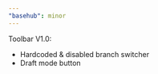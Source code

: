 ```yaml
---
"basehub": minor
---
```


Toolbar V1.0:

- Hardcoded & disabled branch switcher
- Draft mode button
